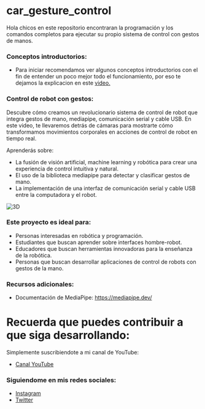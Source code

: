 # car_gesture_control
Hola chicos en este repositorio encontraran la programación y los comandos completos para ejecutar su propio sistema de control con gestos de manos.
### Conceptos introductorios:
- Para iniciar recomendamos ver algunos conceptos introductorios con el fin de entender un poco mejor todo el funcionamiento, por eso te dejamos la explicacion en este [video.](https://youtu.be/I5o9y-ZwLQg](https://youtu.be/SwyCJ9jCMXU))

### Control de robot con gestos:
Descubre cómo creamos un revolucionario sistema de control de robot que integra gestos de mano, mediapipe, comunicación serial y cable USB. En este video, te llevaremos detrás de cámaras para mostrarte cómo transformamos movimientos corporales en acciones de control de robot en tiempo real.

Aprenderás sobre:

- La fusión de visión artificial, machine learning y robótica para crear una experiencia de control intuitiva y natural.
- El uso de la biblioteca mediapipe para detectar y clasificar gestos de mano.
- La implementación de una interfaz de comunicación serial y cable USB entre la computadora y el robot.
 
![3D](https://github.com/AprendeIngenia/car_gesture_control/assets/85022752/6b1fa3fe-2245-483a-9c4c-c71d1cd12243)

### Este proyecto es ideal para:

- Personas interesadas en robótica y programación.
- Estudiantes que buscan aprender sobre interfaces hombre-robot.
- Educadores que buscan herramientas innovadoras para la enseñanza de la robótica.
- Personas que buscan desarrollar aplicaciones de control de robots con gestos de la mano.
  
### Recursos adicionales:

- Documentación de MediaPipe: https://mediapipe.dev/

# Recuerda que puedes contribuir a que siga desarrollando:
Simplemente suscribiendote a mi canal de YouTube:
- [Canal YouTube](https://www.youtube.com/channel/UCzwHEOCbsZLjfELperJ6VeQ/videos)

### Siguiendome en mis redes sociales: 
- [Instagram](https://www.instagram.com/santiagsanchezr/)
- [Twitter](https://twitter.com/SantiagSanchezR)
